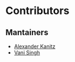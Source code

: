 # Contributors

## Mantainers

* [Alexander Kanitz](https://github.com/uniqueg)
* [Vani Singh](https://github.com/vaniisgh)
